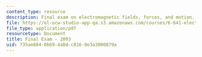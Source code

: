 ```yaml
---
content_type: resource
description: Final exam on electromagnetic fields, forces, and motion.
file: https://ol-ocw-studio-app-qa.s3.amazonaws.com/courses/6-641-electromagnetic-fields-forces-and-motion-spring-2005/735ae8840b694a04c8160e3a3000879a_final1.pdf
file_type: application/pdf
resourcetype: Document
title: Final Exam - 2003
uid: 735ae884-0b69-4a04-c816-0e3a3000879a
---
```

